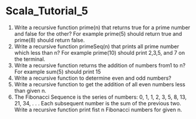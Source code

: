# Scala_Tutorial_5


1. Write a recursive function prime(n) that returns true for a prime number and false for the other? For example prime(5) should return true and prime(8) should return false.
2. Write a recursive function primeSeq(n) that prints all prime number which less than n? For example prime(10) should print 2,3,5, and 7 on the terminal.
3. Write a recursive function returns the addition of numbers from1 to n? For example sum(5) should print 15
4. Write a recursive function to determine even and odd numbers?
5. Write a recursive function to get the addition of all even numbers less than given n.
6. The Fibonacci Sequence is the series of numbers: 0, 1, 1, 2, 3, 5, 8, 13, 21, 34, . . .
   Each subsequent number is the sum of the previous two. Write a recursive function print fist n Fibonacci numbers for given n.
